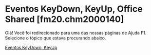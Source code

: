 
# Eventos KeyDown, KeyUp, Office Shared [fm20.chm2000140]

Olá! Você foi redirecionado para uma das nossas páginas de Ajuda F1. Selecione o tópico que estava procurando abaixo.

[Eventos KeyDown, KeyUp](http://msdn.microsoft.com/library/dde8140e-ebd7-2ad1-6585-65ffe65b3c22%28Office.15%29.aspx)
